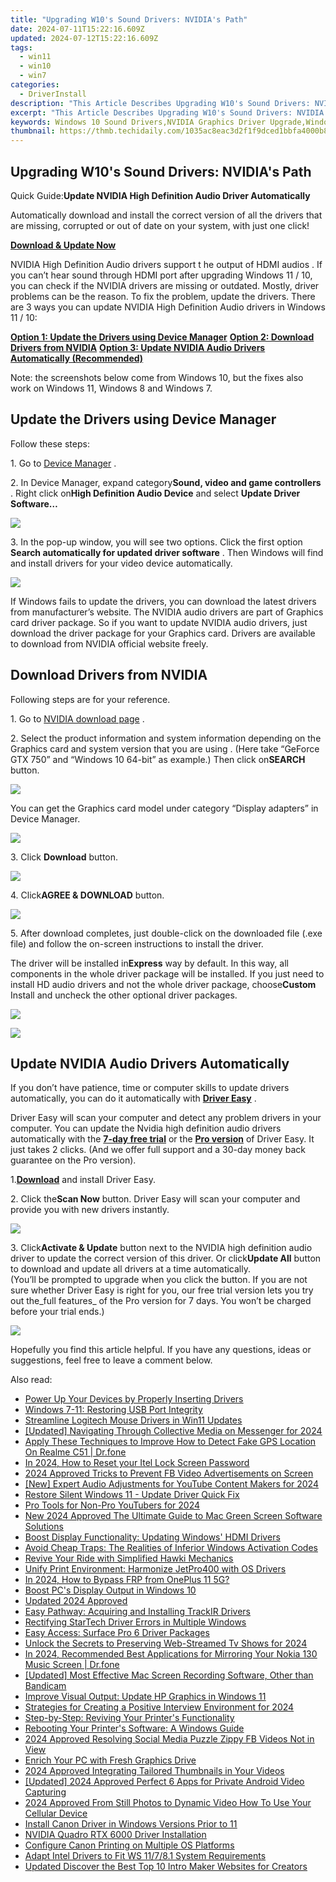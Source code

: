```yaml
---
title: "Upgrading W10's Sound Drivers: NVIDIA's Path"
date: 2024-07-11T15:22:16.609Z
updated: 2024-07-12T15:22:16.609Z
tags:
  - win11
  - win10
  - win7
categories:
  - DriverInstall
description: "This Article Describes Upgrading W10's Sound Drivers: NVIDIA's Path"
excerpt: "This Article Describes Upgrading W10's Sound Drivers: NVIDIA's Path"
keywords: Windows 10 Sound Drivers,NVIDIA Graphics Driver Upgrade,Windows 10 Audio Improvement,NVIDIA Sound Driver Update,Audio Drivers Windows 10 Upgrade Guide,W10 Sound Quality Enhancement with NVIDIA,NVIDIA Audio Drivers Compatibility with W10
thumbnail: https://thmb.techidaily.com/1035ac8eac3d2f1f9dced1bbfa4000b8f38c0eebfb527cdd3bc8b9b9ea2e38d0.jpg
---
```


## Upgrading W10's Sound Drivers: NVIDIA's Path

 Quick Guide:**Update NVIDIA High Definition Audio Driver Automatically**

 Automatically download and install the correct version of all the drivers that are missing, corrupted or out of date on your system, with just one click!

[**Download & Update Now**](https://tools.techidaily.com/drivereasy/download/)

 NVIDIA High Definition Audio drivers support t he output of HDMI audios . If you can’t hear sound through HDMI port after upgrading Windows 11 / 10, you can check if the NVIDIA drivers are missing or outdated. Mostly, driver problems can be the reason. To fix the problem, update the drivers. There are 3 ways you can update NVIDIA High Definition Audio drivers in Windows 11 / 10:

[**Option 1: Update the Drivers using Device Manager**](#option1)
[**Option 2: Download Drivers from NVIDIA**](#option2)
[**Option 3: Update NVIDIA Audio Drivers Automatically (Recommended)**](#option3)

 Note: the screenshots below come from Windows 10, but the fixes also work on Windows 11, Windows 8 and Windows 7.

## **Update the Drivers using Device Manager**

Follow these steps:

1\. Go to [Device Manager](https://tools.techidaily.com/drivereasy/download/) .

 2\. In Device Manager, expand category**Sound, video and game controllers** . Right click on**High Definition Audio Device** and select **Update Driver Software…**

![](https://images.drivereasy.com/wp-content/uploads/2016/05/img_5742b3890be77.png)

 3\. In the pop-up window, you will see two options. Click the first option **Search automatically for updated driver software**  . Then Windows will find and install drivers for your video device automatically.

![](https://images.drivereasy.com/wp-content/uploads/2016/05/img_5742b40160063.png)

 If Windows fails to update the drivers, you can download the latest drivers from manufacturer’s website. The NVIDIA audio drivers are part of Graphics card driver package. So if you want to update NVIDIA audio drivers, just download the driver package for your Graphics card. Drivers are available to download from NVIDIA official website freely.

## **Download Drivers from NVIDIA**

Following steps are for your reference.

 1\. Go to [NVIDIA download page](https://tools.techidaily.com/drivereasy/download/) .

 2\. Select the product information and system information depending on the Graphics card and system version that you are using . (Here take “GeForce GTX 750” and “Windows 10 64-bit” as example.) Then click on**SEARCH** button.

![](https://images.drivereasy.com/wp-content/uploads/2016/05/img_5742b9a18efce.png)

 You can get the Graphics card model under category “Display adapters” in Device Manager.

![](https://images.drivereasy.com/wp-content/uploads/2016/05/img_5742ba69c39f8.png)

 3\. Click **Download**  button.

![](https://images.drivereasy.com/wp-content/uploads/2016/05/img_5742bbaee7b9a.png)

 4\. Click**AGREE & DOWNLOAD** button.

![](https://images.drivereasy.com/wp-content/uploads/2016/05/img_5742bc0b535c7.png)

 5\. After download completes, just double-click on the downloaded file (.exe file) and follow the on-screen instructions to install the driver.

 The driver will be installed in**Express** way by default. In this way, all components in the whole driver package will be installed. If you just need to install HD audio drivers and not the whole driver package, choose**Custom** Install and uncheck the other optional driver packages.

![](https://images.drivereasy.com/wp-content/uploads/2016/05/img_5742bd389e2bd.png)

![](https://images.drivereasy.com/wp-content/uploads/2016/05/img_5742bd7441228.png)

## **Update NVIDIA Audio Drivers Automatically**

 If you don’t have patience, time or computer skills to update drivers automatically, you can do it automatically with **[Driver Easy](https://tools.techidaily.com/drivereasy/download/)**  .

 Driver Easy will scan your computer and detect any problem drivers in your computer. You can update the Nvidia high definition audio drivers automatically with the **[7-day free trial](https://tools.techidaily.com/drivereasy/download/)**  or the **[Pro version](https://tools.techidaily.com/drivereasy/download/)**  of Driver Easy. It just takes 2 clicks. (And we offer full support and a 30-day money back guarantee on the Pro version).

 1.[**Download**](https://tools.techidaily.com/drivereasy/download/) and install Driver Easy.

 2\. Click the**Scan Now** button. Driver Easy will scan your computer and provide you with new drivers instantly.

![](https://www.drivereasy.com/wp-content/uploads/2018/12/scan-1200x840.jpg)

 3\. Click**Activate & Update** button next to the NVIDIA high definition audio driver to update the correct version of this driver. Or click**Update All** button to download and update all drivers at a time automatically.  
 (You’ll be prompted to upgrade when you click the button. If you are not sure whether Driver Easy is right for you, our free trial version lets you try out the_full features_ of the Pro version for 7 days. You won’t be charged before your trial ends.)

![](https://www.drivereasy.com/wp-content/uploads/2024/05/NVIDIA-High-Definition-Audio.jpg)

 Hopefully you find this article helpful. If you have any questions, ideas or suggestions, feel free to leave a comment below.

<ins class="adsbygoogle"
     style="display:block"
     data-ad-format="autorelaxed"
     data-ad-client="ca-pub-7571918770474297"
     data-ad-slot="1223367746"></ins>



<ins class="adsbygoogle"
     style="display:block"
     data-ad-client="ca-pub-7571918770474297"
     data-ad-slot="8358498916"
     data-ad-format="auto"
     data-full-width-responsive="true"></ins>



<span class="atpl-alsoreadstyle">Also read:</span>
<div><ul>
<li><a href="https://driver-install.techidaily.com/power-up-your-devices-by-properly-inserting-drivers/"><u>Power Up Your Devices by Properly Inserting Drivers</u></a></li>
<li><a href="https://driver-install.techidaily.com/windows-7-11-restoring-usb-port-integrity/"><u>Windows 7-11: Restoring USB Port Integrity</u></a></li>
<li><a href="https://driver-install.techidaily.com/streamline-logitech-mouse-drivers-in-win11-updates/"><u>Streamline Logitech Mouse Drivers in Win11 Updates</u></a></li>
<li><a href="https://facebook-clips.techidaily.com/updated-navigating-through-collective-media-on-messenger-for-2024/"><u>[Updated] Navigating Through Collective Media on Messenger for 2024</u></a></li>
<li><a href="https://fake-location.techidaily.com/apply-these-techniques-to-improve-how-to-detect-fake-gps-location-on-realme-c51-drfone-by-drfone-virtual-android/"><u>Apply These Techniques to Improve How to Detect Fake GPS Location On Realme C51 | Dr.fone</u></a></li>
<li><a href="https://unlock-android.techidaily.com/in-2024-how-to-reset-your-itel-lock-screen-password-by-drfone-android/"><u>In 2024, How to Reset your Itel Lock Screen Password</u></a></li>
<li><a href="https://facebook-video-content.techidaily.com/2024-approved-tricks-to-prevent-fb-video-advertisements-on-screen/"><u>2024 Approved  Tricks to Prevent FB Video Advertisements on Screen</u></a></li>
<li><a href="https://facebook-video-share.techidaily.com/new-expert-audio-adjustments-for-youtube-content-makers-for-2024/"><u>[New] Expert Audio Adjustments for YouTube Content Makers for 2024</u></a></li>
<li><a href="https://driver-install.techidaily.com/restore-silent-windows-11-update-driver-quick-fix/"><u>Restore Silent Windows 11 - Update Driver Quick Fix</u></a></li>
<li><a href="https://facebook-video-share.techidaily.com/pro-tools-for-non-pro-youtubers-for-2024/"><u>Pro Tools for Non-Pro YouTubers for 2024</u></a></li>
<li><a href="https://video-creation-software.techidaily.com/new-2024-approved-the-ultimate-guide-to-mac-green-screen-software-solutions/"><u>New 2024 Approved The Ultimate Guide to Mac Green Screen Software Solutions</u></a></li>
<li><a href="https://driver-install.techidaily.com/boost-display-functionality-updating-windows-hdmi-drivers/"><u>Boost Display Functionality: Updating Windows' HDMI Drivers</u></a></li>
<li><a href="https://win11.techidaily.com/avoid-cheap-traps-the-realities-of-inferior-windows-activation-codes/"><u>Avoid Cheap Traps: The Realities of Inferior Windows Activation Codes</u></a></li>
<li><a href="https://driver-install.techidaily.com/revive-your-ride-with-simplified-hawki-mechanics/"><u>Revive Your Ride with Simplified Hawki Mechanics</u></a></li>
<li><a href="https://driver-install.techidaily.com/unify-print-environment-harmonize-jetpro400-with-os-drivers/"><u>Unify Print Environment: Harmonize JetPro400 with OS Drivers</u></a></li>
<li><a href="https://android-frp.techidaily.com/in-2024-how-to-bypass-frp-from-oneplus-11-5g-by-drfone-android/"><u>In 2024, How to Bypass FRP from OnePlus 11 5G?</u></a></li>
<li><a href="https://driver-install.techidaily.com/boost-pcs-display-output-in-windows-10/"><u>Boost PC's Display Output in Windows 10</u></a></li>
<li><a href="https://animation-videos.techidaily.com/updated-2024-approved-(https-imageswondersharecomfilmoraarticle-imagesfilmora9-website)/"><u>Updated 2024 Approved <Https //images.wondershare.com/filmora/article-images/filmora9-website></u></a></li>
<li><a href="https://driver-install.techidaily.com/easy-pathway-acquiring-and-installing-trackir-drivers/"><u>Easy Pathway: Acquiring and Installing TrackIR Drivers</u></a></li>
<li><a href="https://driver-install.techidaily.com/rectifying-startech-driver-errors-in-multiple-windows/"><u>Rectifying StarTech Driver Errors in Multiple Windows</u></a></li>
<li><a href="https://driver-install.techidaily.com/easy-access-surface-pro-6-driver-packages/"><u>Easy Access: Surface Pro 6 Driver Packages</u></a></li>
<li><a href="https://screen-video-capture.techidaily.com/unlock-the-secrets-to-preserving-web-streamed-tv-shows-for-2024/"><u>Unlock the Secrets to Preserving Web-Streamed Tv Shows for 2024</u></a></li>
<li><a href="https://screen-mirror.techidaily.com/in-2024-recommended-best-applications-for-mirroring-your-nokia-130-music-screen-drfone-by-drfone-android/"><u>In 2024, Recommended Best Applications for Mirroring Your Nokia 130 Music Screen | Dr.fone</u></a></li>
<li><a href="https://screen-capture.techidaily.com/updated-most-effective-mac-screen-recording-software-other-than-bandicam/"><u>[Updated] Most Effective Mac Screen Recording Software, Other than Bandicam</u></a></li>
<li><a href="https://driver-install.techidaily.com/improve-visual-output-update-hp-graphics-in-windows-11/"><u>Improve Visual Output: Update HP Graphics in Windows 11</u></a></li>
<li><a href="https://some-skills.techidaily.com/strategies-for-creating-a-positive-interview-environment-for-2024/"><u>Strategies for Creating a Positive Interview Environment for 2024</u></a></li>
<li><a href="https://driver-install.techidaily.com/step-by-step-reviving-your-printers-functionality/"><u>Step-by-Step: Reviving Your Printer's Functionality</u></a></li>
<li><a href="https://driver-install.techidaily.com/rebooting-your-printers-software-a-windows-guide/"><u>Rebooting Your Printer's Software: A Windows Guide</u></a></li>
<li><a href="https://facebook-videos.techidaily.com/2024-approved-resolving-social-media-puzzle-zippy-fb-videos-not-in-view/"><u>2024 Approved  Resolving Social Media Puzzle  Zippy FB Videos Not in View</u></a></li>
<li><a href="https://driver-install.techidaily.com/enrich-your-pc-with-fresh-graphics-drive/"><u>Enrich Your PC with Fresh Graphics Drive</u></a></li>
<li><a href="https://youtube-help.techidaily.com/2024-approved-integrating-tailored-thumbnails-in-your-videos/"><u>2024 Approved  Integrating Tailored Thumbnails in Your Videos</u></a></li>
<li><a href="https://screen-sharing-recording.techidaily.com/updated-2024-approved-perfect-6-apps-for-private-android-video-capturing/"><u>[Updated] 2024 Approved  Perfect 6 Apps for Private Android Video Capturing</u></a></li>
<li><a href="https://youtube-stream.techidaily.com/2024-approved-from-still-photos-to-dynamic-video-how-to-use-your-cellular-device/"><u>2024 Approved  From Still Photos to Dynamic Video  How To Use Your Cellular Device</u></a></li>
<li><a href="https://driver-install.techidaily.com/install-canon-driver-in-windows-versions-prior-to-11/"><u>Install Canon Driver in Windows Versions Prior to 11</u></a></li>
<li><a href="https://driver-install.techidaily.com/nvidia-quadro-rtx-6000-driver-installation/"><u>NVIDIA Quadro RTX 6000 Driver Installation</u></a></li>
<li><a href="https://driver-install.techidaily.com/configure-canon-printing-on-multiple-os-platforms/"><u>Configure Canon Printing on Multiple OS Platforms</u></a></li>
<li><a href="https://driver-install.techidaily.com/adapt-intel-drivers-to-fit-ws-11781-system-requirements/"><u>Adapt Intel Drivers to Fit WS 11/7/8.1 System Requirements</u></a></li>
<li><a href="https://smart-video-creator.techidaily.com/updated-discover-the-best-top-10-intro-maker-websites-for-creators/"><u>Updated Discover the Best Top 10 Intro Maker Websites for Creators</u></a></li>
</ul></div>
